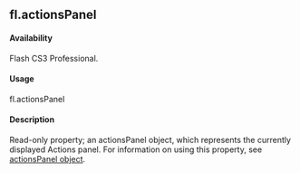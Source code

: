## fl.actionsPanel

#### Availability

Flash CS3 Professional.

#### Usage

fl.actionsPanel

#### Description

Read-only property; an actionsPanel object, which represents the currently displayed Actions panel. For information on using this property, see [actionsPanel object](#!wielmic/developers-animatesdk-docs/test/actionsPanel_object/actionsPanel_summary.md).

